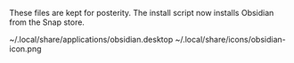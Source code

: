 These files are kept for posterity. The install script now installs Obsidian from the Snap store.

~/.local/share/applications/obsidian.desktop
~/.local/share/icons/obsidian-icon.png